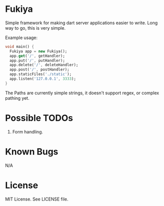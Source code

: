 Fukiya
======
Simple framework for making dart server applications easier to write. Long way to go, this is very simple.

Example usage:
```dart
void main() {
  Fukiya app = new Fukiya();
  app.get('/', getHandler);
  app.put('/', putHandler);
  app.delete('/', deleteHandler);
  app.post('/', postHandler);
  app.staticFiles('./static');
  app.listen('127.0.0.1', 3333);
}
```

The Paths are currently simple strings, it doesn't support regex, or complex pathing yet.

Possible TODOs
==============
1. Form handling.

Known Bugs
==========
N/A

License
=======
MIT License. See LICENSE file.